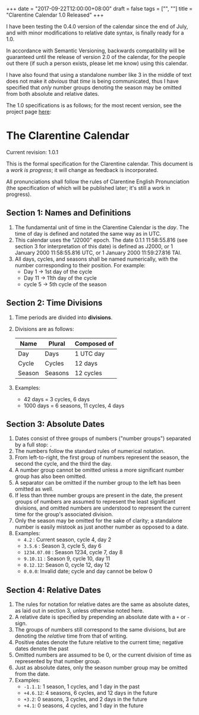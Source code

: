 +++
date = "2017-09-22T12:00:00+08:00"
draft = false
tags = ["", ""]
title = "Clarentine Calendar 1.0 Released"
+++

I have been testing the 0.4.0 version of the calendar since the end of July, and
with minor modifications to relative date syntax, is finally ready for a 1.0.

In accordance with Semantic Versioning, backwards compatibility will be
guaranteed until the release of version 2.0 of the calendar, for the people out
there (if such a person exists, please let me know) using this calendar.

I have also found that using a standalone number like 3 in the middle of text
does not make it _obvious_ that _time_ is being communicated, thus I have
specified that _only_ number groups denoting the season may be omitted from both
absolute and relative dates.

The 1.0 specifications is as follows; for the most recent version, see the
project page [here][1]:

# The Clarentine Calendar

Current revision: 1.0.1

This is the formal specification for the Clarentine calendar. This document is a
_work is progress_; it will change as feedback is incorporated.

All pronunciations shall follow the rules of Clarentine English Pronunciation
(the specification of which will be published later; it's still a work in
progress).

## Section 1: Names and Definitions

1. The fundamental unit of time in the Clarentine Calendar is the _day_. The time of day is defined and notated the same way as in UTC.
2. This calendar uses the "J2000" epoch. The date 0.1.1 11:58:55.816 (see section 3 for interpretation of this date) is defined as J2000, or 1 January 2000 11:58:55.816 UTC, or 1 January 2000 11:59:27.816 TAI.
3. All days, cycles, and seasons shall be named numerically, with the number corresponding to their position. For example:
	- Day 1 -\> 1st day of the cycle
	- Day 11 -\> 11th day of the cycle
	- cycle 5 -\> 5th cycle of the season

## Section 2: Time Divisions

1. Time periods are divided into __divisions__.
2. Divisions are as follows:

	| Name   | Plural  | Composed of |
	| ------ | ------- | ----------- |
	| Day    | Days    | 1 UTC day   |
	| Cycle  | Cycles  | 12 days     |
	| Season | Seasons | 12 cycles   |

3. Examples:
	- 42 days = 3 cycles, 6 days
	- 1000 days = 6 seasons, 11 cycles, 4 days

## Section 3: Absolute Dates

1. Dates consist of three groups of numbers ("number groups") separated by a full stop: `.`
2. The numbers follow the standard rules of numerical notation.
3. From left-to-right, the first group of numbers represent the season, the second the cycle, and the third the day.
4. A number group cannot be omitted unless a more significant number group has also been omitted.
5. A separator can be omitted if the number group to the left has been omitted as well.
6. If less than three number groups are present in the date, the present groups of numbers are assumed to represent the least significant divisions, and omitted numbers are understood to represent the current time for the group's associated division.
7. Only the season may be omitted for the sake of clarity; a standalone number is easily mistook as just another number as opposed to a date.
8. Examples:
	- `4.2` : Current season, cycle 4, day 2
	- `3.5.6` : Season 3, cycle 5, day 6
	- `1234.07.08` : Season 1234, cycle 7, day 8
	- `9.10.11` : Season 9, cycle 10, day 11
	- `0.12.12`: Season 0, cycle 12, day 12
	- `0.0.0`: Invalid date; cycle and day cannot be below 0

## Section 4: Relative Dates

1. The rules for notation for relative dates are the same as absolute dates, as laid out in section 3, unless otherwise noted here.
2. A relative date is specified by prepending an absolute date with a `+` or `-` sign.
3. The groups of numbers still correspond to the same divisions, but are denoting the _relative_ time from that of writing.
4. Positive dates denote the future relative to the current time; negative dates denote the past
5. Omitted numbers are assumed to be 0, or the current division of time as represented by that number group.
6. Just as absolute dates, only the season number group may be omitted from the date.
7. Examples:
	- `-1.1.1`: 1 season, 1 cycles, and 1 day in the past
	- `+4.6.12`: 4 seasons, 6 cycles, and 12 days in the future
	- `+3.2`: 0 seasons, 3 cycles, and 2 days in the future
	- `+4.1`: 0 seasons, 4 cycles, and 1 day in the future

[1]:	https://github.com/IsaacKhor/project-clarentine
